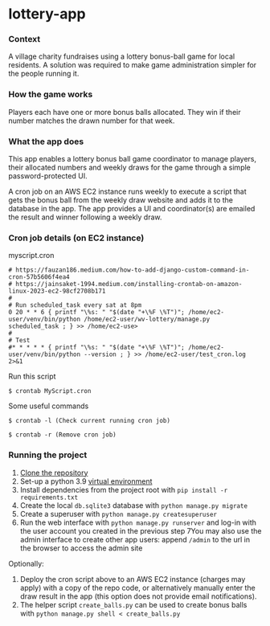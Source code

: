 # lottery-app
### Context
A village charity fundraises using a lottery bonus-ball game for local residents. A solution was required to make game administration simpler for the people running it. 

### How the game works
Players each have one or more bonus balls allocated.  They win if their number matches the drawn number for that week.

### What the app does
This app enables a lottery bonus ball game coordinator to manage players, their allocated numbers and weekly draws for the game through a simple password-protected UI.

A cron job on an AWS EC2 instance runs weekly to execute a script that gets the bonus ball from the weekly draw website and adds it to the database in the app.
The app provides a UI and coordinator(s) are emailed the result and winner following a weekly draw.

### Cron job details (on EC2 instance)
myscript.cron
```
# https://fauzan186.medium.com/how-to-add-django-custom-command-in-cron-57b5606f4ea4
# https://jainsaket-1994.medium.com/installing-crontab-on-amazon-linux-2023-ec2-98cf2708b171
#
# Run scheduled_task every sat at 8pm
0 20 * * 6 { printf "\%s: " "$(date "+\%F \%T")"; /home/ec2-user/venv/bin/python /home/ec2-user/wv-lottery/manage.py scheduled_task ; } >> /home/ec2-use>
#
# Test
#* * * * * { printf "\%s: " "$(date "+\%F \%T")"; /home/ec2-user/venv/bin/python --version ; } >> /home/ec2-user/test_cron.log 2>&1
```
Run this script

`$ crontab MyScript.cron`

Some useful commands

`$ crontab -l (Check current running cron job)`

`$ crontab -r (Remove cron job)`

### Running the project
1. [Clone the repository](https://docs.github.com/en/repositories/creating-and-managing-repositories/cloning-a-repository)
2. Set-up a python 3.9 [virtual environment](https://www.freecodecamp.org/news/how-to-setup-virtual-environments-in-python/#:~:text=How%20to%20Install%20a%20Virtual%20Environment%20using%20Venv) 
3. Install dependencies from the project root with `pip install -r requirements.txt`
4. Create the local `db.sqlite3` database with `python manage.py migrate`
5. Create a superuser with `python manage.py createsuperuser`
6. Run the web interface with `python manage.py runserver` and log-in with the user account you created in the previous step
7You may also use the admin interface to create other app users: append `/admin` to the url in the browser to access the admin site

Optionally: 
1. Deploy the cron script above to an AWS EC2 instance (charges may apply) with a copy of the repo code, or alternatively manually enter the draw result in the app (this option does not provide email notifications).
2. The helper script `create_balls.py` can be used to create bonus balls with `python manage.py shell < create_balls.py`
